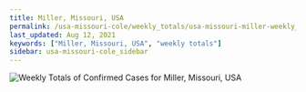 ```yaml
---
title: Miller, Missouri, USA
permalink: /usa-missouri-cole/weekly_totals/usa-missouri-miller-weekly_totals.html
last_updated: Aug 12, 2021
keywords: ["Miller, Missouri, USA", "weekly totals"]
sidebar: usa-missouri-cole_sidebar
---
```


![Weekly Totals of Confirmed Cases for Miller, Missouri, USA](/covid_tracker/images/graphs/usa-missouri-miller-weekly_totals_graph.png)
